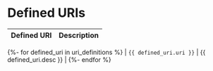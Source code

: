 # Defined URIs

| Defined URI             | Description            |
| ----------------------- | ---------------------- |
{%- for defined_uri in uri_definitions %}
| `{{ defined_uri.uri }}` | {{ defined_uri.desc }} |
{%- endfor %}
